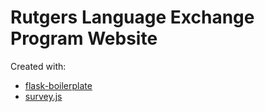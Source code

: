 # Rutgers Language Exchange Program Website




Created with:
- [flask-boilerplate](https://github.com/realpython/flask-boilerplate)
- [survey.js](https://surveyjs.io/)
